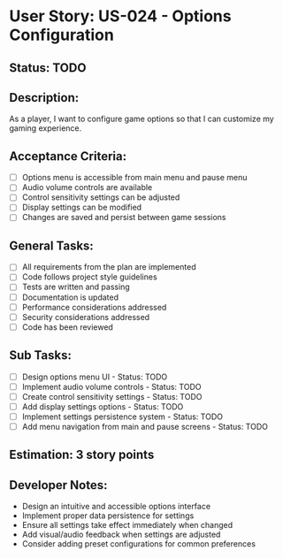 # User Story: US-024 - Options Configuration

## Status: TODO

## Description:

As a player, I want to configure game options so that I can customize my gaming experience.

## Acceptance Criteria:

- [ ] Options menu is accessible from main menu and pause menu
- [ ] Audio volume controls are available
- [ ] Control sensitivity settings can be adjusted
- [ ] Display settings can be modified
- [ ] Changes are saved and persist between game sessions

## General Tasks:

- [ ] All requirements from the plan are implemented
- [ ] Code follows project style guidelines
- [ ] Tests are written and passing
- [ ] Documentation is updated
- [ ] Performance considerations addressed
- [ ] Security considerations addressed
- [ ] Code has been reviewed

## Sub Tasks:

- [ ] Design options menu UI - Status: TODO
- [ ] Implement audio volume controls - Status: TODO
- [ ] Create control sensitivity settings - Status: TODO
- [ ] Add display settings options - Status: TODO
- [ ] Implement settings persistence system - Status: TODO
- [ ] Add menu navigation from main and pause screens - Status: TODO

## Estimation: 3 story points

## Developer Notes:

- Design an intuitive and accessible options interface
- Implement proper data persistence for settings
- Ensure all settings take effect immediately when changed
- Add visual/audio feedback when settings are adjusted
- Consider adding preset configurations for common preferences
